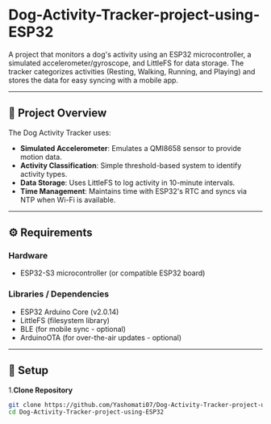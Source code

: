 # Dog-Activity-Tracker-project-using-ESP32

A project that monitors a dog's activity using an ESP32 microcontroller, a simulated accelerometer/gyroscope, and LittleFS for data storage. The tracker categorizes activities (Resting, Walking, Running, and Playing) and stores the data for easy syncing with a mobile app.

---

## 📌 Project Overview

The Dog Activity Tracker uses:

- **Simulated Accelerometer**: Emulates a QMI8658 sensor to provide motion data.
- **Activity Classification**: Simple threshold-based system to identify activity types.
- **Data Storage**: Uses LittleFS to log activity in 10-minute intervals.
- **Time Management**: Maintains time with ESP32's RTC and syncs via NTP when Wi-Fi is available.

---

## ⚙️ Requirements

### Hardware
- ESP32-S3 microcontroller (or compatible ESP32 board)

### Libraries / Dependencies
- ESP32 Arduino Core (v2.0.14)
- LittleFS (filesystem library)
- BLE (for mobile sync - optional)
- ArduinoOTA (for over-the-air updates - optional)

---

## 🚀 Setup

1.**Clone Repository**
   ```bash
   git clone https://github.com/Yashomati07/Dog-Activity-Tracker-project-using-ESP32.git
   cd Dog-Activity-Tracker-project-using-ESP32
